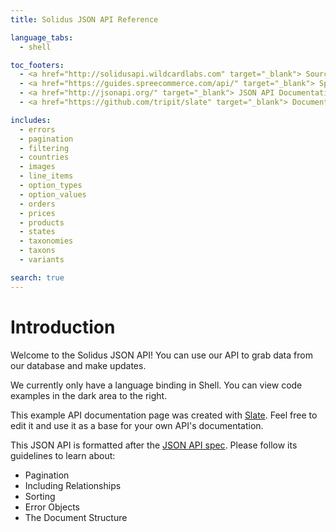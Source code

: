 ```yaml
---
title: Solidus JSON API Reference

language_tabs:
  - shell

toc_footers:
  - <a href="http://solidusapi.wildcardlabs.com" target="_blank"> Source Code </a>
  - <a href="https://guides.spreecommerce.com/api/" target="_blank"> Spree API Documentation </a>
  - <a href="http://jsonapi.org/" target="_blank"> JSON API Documentation </a>
  - <a href="https://github.com/tripit/slate" target="_blank"> Documentation Powered by Slate </a>

includes:
  - errors
  - pagination
  - filtering
  - countries
  - images
  - line_items
  - option_types
  - option_values
  - orders
  - prices
  - products
  - states
  - taxonomies
  - taxons
  - variants

search: true
---
```


# Introduction

Welcome to the Solidus JSON API!
You can use our API to grab data from our database and make updates.

We currently only have a language binding in Shell.
You can view code examples in the dark area to the right.

This example API documentation page was created with [Slate](http://github.com/tripit/slate).
Feel free to edit it and use it as a base for your own API's documentation.

This JSON API is formatted after the [JSON API spec](http://jsonapi.org).
Please follow its guidelines to learn about:

- Pagination
- Including Relationships
- Sorting
- Error Objects
- The Document Structure
